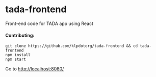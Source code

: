 # tada-frontend
Front-end code for TADA app using React

#### Contributing:
```
git clone https://github.com/klpdotorg/tada-frontend && cd tada-frontend
npm install
npm start
```

Go to [http://localhost:8080/](http://localhost:8080/)
